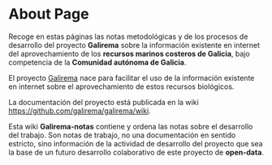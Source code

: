 # About Page

Recoge en estas páginas las notas metodológicas y de los procesos de desarrollo del proyecto __Galirema__ sobre la información existente en internet del aprovechamiento de los __recursos marinos costeros de Galicia__, bajo competencia de la __Comunidad autónoma de Galicia__.

El proyecto [Galirema](https://github.com/galirema/galirema) nace para facilitar el uso de la información existente en internet sobre el aprovechamiento de estos recursos biológicos.

La documentación del proyecto está publicada en la wiki  <https://github.com/galirema/galirema/wiki>.

Esta wiki __Galirema-notas__ contiene y ordena las notas sobre el desarrollo del trabajo. Son notas de trabajo, no una documentación en sentido estricto, sino información de la actividad de desarrollo del proyecto que sea la base de un futuro desarrollo colaborativo de este proyecto de __open-data__.
